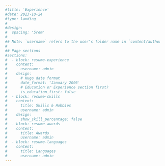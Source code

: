 ```yaml
---
#title: 'Experience'
#date: 2023-10-24
#type: landing
#
#design:
#  spacing: '5rem'
#
## Note: `username` refers to the user's folder name in `content/authors/`
#
## Page sections
#sections:
#  - block: resume-experience
#    content:
#      username: admin
#    design:
#      # Hugo date format
#      date_format: 'January 2006'
#      # Education or Experience section first?
#      is_education_first: false
#  - block: resume-skills
#    content:
#      title: Skills & Hobbies
#      username: admin
#    design:
#      show_skill_percentage: false
#  - block: resume-awards
#    content:
#      title: Awards
#      username: admin
#  - block: resume-languages
#    content:
#      title: Languages
#      username: admin
---
```

